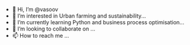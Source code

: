 - 👋 Hi, I’m @vasoov
- 👀 I’m interested in Urban farming and sustainability...
- 🌱 I’m currently learning Python and business process optimisation...
- 💞️ I’m looking to collaborate on ...
- 📫 How to reach me ...

<!---
vasoov/vasoov is a ✨ special ✨ repository because its `README.md` (this file) appears on your GitHub profile.
You can click the Preview link to take a look at your changes.
--->
